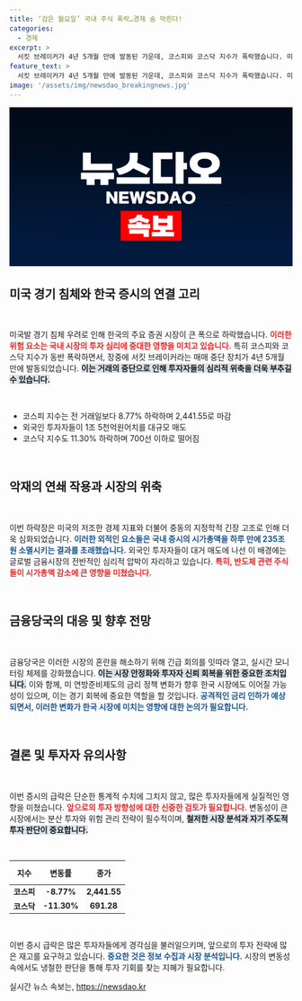 ```yaml
---
title: ‘검은 월요일’ 국내 주식 폭락…경제 숨 막힌다!
categories:
  - 경제
excerpt: >
  서킷 브레이커가 4년 5개월 만에 발동된 가운데, 코스피와 코스닥 지수가 폭락했습니다. 미국 경기 침체 우려로 시가총액 235조 원이 증발하며 글로벌 금융시장에 공포가 몰아칩니다. 전문가들은 변동성을 줄이기 위한 전략이 필요하다고 경고합니다.
feature_text: >
  서킷 브레이커가 4년 5개월 만에 발동된 가운데, 코스피와 코스닥 지수가 폭락했습니다. 미국 경기 침체 우려로 시가총액 235조 원이 증발하며 글로벌 금융시장에 공포가 몰아칩니다. 전문가들은 변동성을 줄이기 위한 전략이 필요하다고 경고합니다.
image: '/assets/img/newsdao_breakingnews.jpg'
---
```


<p><img src="/assets/img/newsdao_breakingnews.jpg" alt="implanttips 속보" /></p>

<h2 data-ke-size="size26">미국 경기 침체와 한국 증시의 연결 고리</h2>

<p data-ke-size="size16">&nbsp;</p>

<p>미국발 경기 침체 우려로 인해 한국의 주요 증권 시장이 큰 폭으로 하락했습니다. <b><span style="color: #ee2323;">이러한 위험 요소는 국내 시장의 투자 심리에 중대한 영향을 미치고 있습니다.</span></b> 특히 코스피와 코스닥 지수가 동반 폭락하면서, 장중에 서킷 브레이커라는 매매 중단 장치가 4년 5개월 만에 발동되었습니다. <b><span style="background-color: #21538527;">이는 거래의 중단으로 인해 투자자들의 심리적 위축을 더욱 부추길 수 있습니다.</span></b> </p>

<p data-ke-size="size16">&nbsp;</p>

<ul>
    <li>코스피 지수는 전 거래일보다 8.77% 하락하며 2,441.55로 마감</li>
    <li>외국인 투자자들이 1조 5천억원어치를 대규모 매도</li>
    <li>코스닥 지수도 11.30% 하락하며 700선 이하로 떨어짐</li>
</ul>

<p data-ke-size="size16">&nbsp;</p>

<h2 data-ke-size="size26">악재의 연쇄 작용과 시장의 위축</h2>

<p data-ke-size="size16">&nbsp;</p>

<p>이번 하락장은 미국의 저조한 경제 지표와 더불어 중동의 지정학적 긴장 고조로 인해 더욱 심화되었습니다. <b><span style="color: #1a5490;">이러한 외적인 요소들은 국내 증시의 시가총액을 하루 만에 235조 원 소멸시키는 결과를 초래했습니다.</span></b> 외국인 투자자들이 대거 매도에 나선 이 배경에는 글로벌 금융시장의 전반적인 심리적 압박이 자리하고 있습니다. <b><span style="color: #ee2323;">특히, 반도체 관련 주식들이 시가총액 감소에 큰 영향을 미쳤습니다.</span></b></p>

<p data-ke-size="size16">&nbsp;</p>

<h2 data-ke-size="size26">금융당국의 대응 및 향후 전망</h2>

<p data-ke-size="size16">&nbsp;</p>

<p>금융당국은 이러한 시장의 혼란을 해소하기 위해 긴급 회의를 잇따라 열고, 실시간 모니터링 체제를 강화했습니다. <b><span style="background-color: #21538527;">이는 시장 안정화와 투자자 신뢰 회복을 위한 중요한 조치입니다.</span></b> 이와 함께, 미 연방준비제도의 금리 정책 변화가 향후 한국 시장에도 이어질 가능성이 있으며, 이는 경기 회복에 중요한 역할을 할 것입니다. <b><span style="color: #1a5490;">공격적인 금리 인하가 예상되면서, 이러한 변화가 한국 시장에 미치는 영향에 대한 논의가 필요합니다.</span></b></p>

<p data-ke-size="size16">&nbsp;</p>

<h2 data-ke-size="size26">결론 및 투자자 유의사항</h2>

<p data-ke-size="size16">&nbsp;</p>

<p>이번 증시의 급락은 단순한 통계적 수치에 그치지 않고, 많은 투자자들에게 실질적인 영향을 미쳤습니다. <b><span style="color: #ee2323;">앞으로의 투자 방향성에 대한 신중한 검토가 필요합니다.</span></b> 변동성이 큰 시장에서는 분산 투자와 위험 관리 전략이 필수적이며, <b><span style="background-color: #21538527;">철저한 시장 분석과 자기 주도적 투자 판단이 중요합니다.</span></b> </p>

<p data-ke-size="size16">&nbsp;</p>

<table style="width: 100%; border-collapse: collapse;">
    <thead>
        <tr>
            <th style="text-align: center; height: 35px;"><b>지수</b></th>
            <th style="text-align: center; height: 35px;"><b>변동률</b></th>
            <th style="text-align: center; height: 35px;"><b>종가</b></th>
        </tr>
    </thead>
    <tbody>
        <tr>
            <td style="text-align: center; height: 17px;"><b>코스피</b></td>
            <td style="text-align: center; height: 17px;"><b>-8.77%</b></td>
            <td style="text-align: center; height: 17px;"><b>2,441.55</b></td>
        </tr>
        <tr>
            <td style="text-align: center; height: 17px;"><b>코스닥</b></td>
            <td style="text-align: center; height: 17px;"><b>-11.30%</b></td>
            <td style="text-align: center; height: 17px;"><b>691.28</b></td>
        </tr>
    </tbody>
</table>

<p data-ke-size="size16">&nbsp;</p>

<p>이번 증시 급락은 많은 투자자들에게 경각심을 불러일으키며, 앞으로의 투자 전략에 많은 재고를 요구하고 있습니다. <b><span style="color: #1a5490;">중요한 것은 정보 수집과 시장 분석입니다.</span></b> 시장의 변동성 속에서도 냉철한 판단을 통해 투자 기회를 찾는 지혜가 필요합니다.</p>
실시간 뉴스 속보는, <a href="https://newsdao.kr" rel="dofollow">https://newsdao.kr</a>


